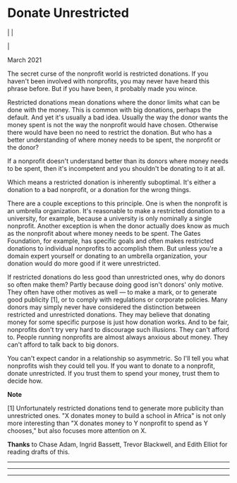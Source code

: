 # Donate Unrestricted

| | [](index.html)  
  
|   
  
March 2021  
  
The secret curse of the nonprofit world is restricted donations. If you haven't been involved with nonprofits, you may never have heard this phrase before. But if you have been, it probably made you wince.  
  
Restricted donations mean donations where the donor limits what can be done with the money. This is common with big donations, perhaps the default. And yet it's usually a bad idea. Usually the way the donor wants the money spent is not the way the nonprofit would have chosen. Otherwise there would have been no need to restrict the donation. But who has a better understanding of where money needs to be spent, the nonprofit or the donor?  
  
If a nonprofit doesn't understand better than its donors where money needs to be spent, then it's incompetent and you shouldn't be donating to it at all.  
  
Which means a restricted donation is inherently suboptimal. It's either a donation to a bad nonprofit, or a donation for the wrong things.  
  
There are a couple exceptions to this principle. One is when the nonprofit is an umbrella organization. It's reasonable to make a restricted donation to a university, for example, because a university is only nominally a single nonprofit. Another exception is when the donor actually does know as much as the nonprofit about where money needs to be spent. The Gates Foundation, for example, has specific goals and often makes restricted donations to individual nonprofits to accomplish them. But unless you're a domain expert yourself or donating to an umbrella organization, your donation would do more good if it were unrestricted.  
  
If restricted donations do less good than unrestricted ones, why do donors so often make them? Partly because doing good isn't donors' only motive. They often have other motives as well — to make a mark, or to generate good publicity [1], or to comply with regulations or corporate policies. Many donors may simply never have considered the distinction between restricted and unrestricted donations. They may believe that donating money for some specific purpose is just how donation works. And to be fair, nonprofits don't try very hard to discourage such illusions. They can't afford to. People running nonprofits are almost always anxious about money. They can't afford to talk back to big donors.  
  
You can't expect candor in a relationship so asymmetric. So I'll tell you what nonprofits wish they could tell you. If you want to donate to a nonprofit, donate unrestricted. If you trust them to spend your money, trust them to decide how.  
  
  
  
  
  
**Note**  
  
[1] Unfortunately restricted donations tend to generate more publicity than unrestricted ones. "X donates money to build a school in Africa" is not only more interesting than "X donates money to Y nonprofit to spend as Y chooses," but also focuses more attention on X.  
  
**Thanks** to Chase Adam, Ingrid Bassett, Trevor Blackwell, and Edith Elliot for reading drafts of this.  
  
  
---  
  
  

* * *  
  
---
